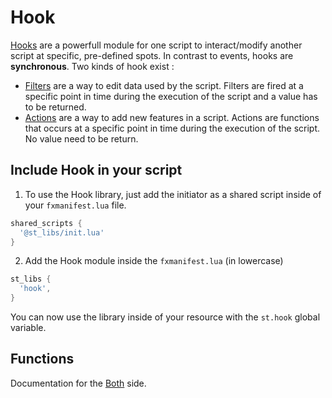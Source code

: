# Hook

[Hooks](/DeveloperResources/hooks) are a powerfull module for one script to interact/modify another script at specific, pre-defined spots. In contrast to events, hooks are **synchronous**.
Two kinds of hook exist :
* [Filters](/DeveloperResources/filters) are a way to edit data used by the script. Filters are fired at a specific point in time during the execution of the script and a value has to be returned.
* [Actions](/DeveloperResources/actions) are a way to add new features in a script. Actions are functions that occurs at a specific point in time during the execution of the script. No value need to be return.

## Include Hook in your script

1. To use the Hook library, just add the initiator as a shared script inside of your `fxmanifest.lua` file.
```lua
shared_scripts {
  '@st_libs/init.lua'
}
```
2. Add the Hook module inside the `fxmanifest.lua` (in lowercase)
```lua
st_libs {
  'hook',
}
```
You can now use the library inside of your resource with the `st.hook` global variable.

## Functions

Documentation for the [Both](./shared.md) side.  
